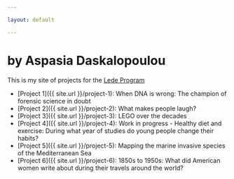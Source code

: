 ```yaml
---

layout: default

---
```


# by Aspasia Daskalopoulou

This is my site of projects for the [Lede Program](http://ledeprogram.com)

* [Project 1]({{ site.url }}/project-1): When DNA is wrong: The champion of forensic science in doubt
* [Project 2]({{ site.url }}/project-2): What makes people laugh?
* [Project 3]({{ site.url }}/project-3): LEGO over the decades
* [Project 4]({{ site.url }}/project-4): Work in progress - Healthy diet and exercise: During what year of studies do young people change their habits?
* [Project 5]({{ site.url }}/project-5): Mapping the marine invasive species of the Mediterranean Sea
* [Project 6]({{ site.url }}/project-6): 1850s to 1950s: What did American women write about during their travels around the world? 